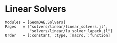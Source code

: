 
# Linear Solvers

```@autodocs
Modules = [GeomDAE.Solvers]
Pages   = ["solvers/linear/linear_solvers.jl",
           "solvers/linear/lu_solver_lapack.jl"]
Order   = [:constant, :type, :macro, :function]
```
